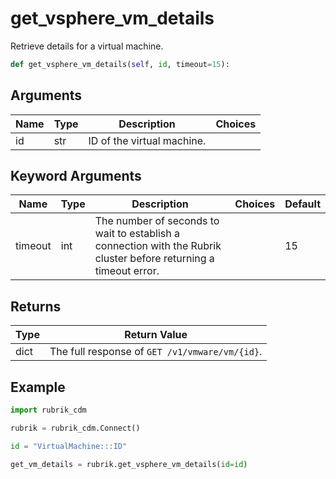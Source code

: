 # get_vsphere_vm_details

Retrieve details for a virtual machine.
```py
def get_vsphere_vm_details(self, id, timeout=15):
```

## Arguments
| Name        | Type | Description                                                                 | Choices |
|-------------|------|-----------------------------------------------------------------------------|---------|
| id  | str  | ID of the virtual machine.    |         |
## Keyword Arguments
| Name        | Type | Description                                                                 | Choices | Default |
|-------------|------|-----------------------------------------------------------------------------|---------|---------|
| timeout  | int  | The number of seconds to wait to establish a connection with the Rubrik cluster before returning a timeout error.  |         |    15     |

## Returns
| Type | Return Value                                                                                   |
|------|-----------------------------------------------------------------------------------------------|
| dict  | The full response of `GET /v1/vmware/vm/{id}`. |
## Example
```py
import rubrik_cdm

rubrik = rubrik_cdm.Connect()

id = "VirtualMachine:::ID"

get_vm_details = rubrik.get_vsphere_vm_details(id=id)
```